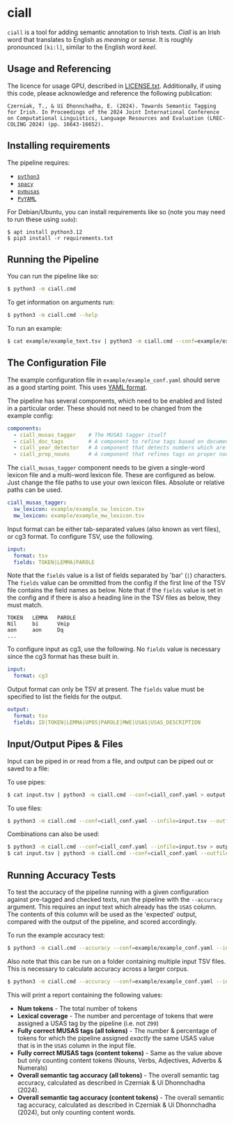 # ciall

`ciall` is a tool for adding semantic annotation to Irish texts.
*Ciall* is an Irish word that translates to English as *meaning* or *sense*.
It is roughly pronounced `[ki:l]`, similar to the English word *keel*.


## Usage and Referencing

The licence for usage GPU, described in [LICENSE.txt](LICENSE.txt).
Additionally, if using this code, please acknowledge and reference the following publication:

```
Czerniak, T., & Uí Dhonnchadha, E. (2024). Towards Semantic Tagging for Irish. In Proceedings of the 2024 Joint International Conference on Computational Linguistics, Language Resources and Evaluation (LREC-COLING 2024) (pp. 16643-16652).
```


## Installing requirements

The pipeline requires:

* [`python3`](https://www.python.org)
* [`spacy`](https://spacy.io)
* [`pymusas`](https://ucrel.github.io/pymusas/)
* [`PyYAML`](https://pyyaml.org)

For Debian/Ubuntu, you can install requirements like so (note you may need to run these using `sudo`):

```
$ apt install python3.12
$ pip3 install -r requirements.txt
```


## Running the Pipeline

You can run the pipeline like so:

```bash
$ python3 -m ciall.cmd
```

To get information on arguments run:

```bash
$ python3 -m ciall.cmd --help
```

To run an example:

```bash
$ cat example/example_text.tsv | python3 -m ciall.cmd --conf=example/example_conf.yaml
```


## The Configuration File

The example configuration file in `example/example_conf.yaml` should serve as a good starting point.
This uses [YAML format](https://yaml.org).

The pipeline has several components, which need to be enabled and listed in a particular order.
These should not need to be changed from the example config:

```yaml
components:
  - ciall_musas_tagger    # The MUSAS tagger itself
  - ciall_doc_tags        # A component to refine tags based on document-level calculations
  - ciall_year_detector   # A component that detects numbers which are likely to be years
  - ciall_prop_nouns      # A component that refines tags on proper nouns
```

The `ciall_musas_tagger` component needs to be given a single-word lexicon file and a multi-word lexicon file.
These are configured as below. Just change the file paths to use your own lexicon files.
Absolute or relative paths can be used.

```yaml
ciall_musas_tagger:
  sw_lexicon: example/example_sw_lexicon.tsv
  mw_lexicon: example/example_mw_lexicon.tsv
```

Input format can be either tab-separated values (also known as vert files), or cg3 format.
To configure TSV, use the following.

```yaml
input:
  format: tsv
  fields: TOKEN|LEMMA|PAROLE
```

Note that the `fields` value is a list of fields separated by 'bar' (`|`) characters.
The `fields` value can be ommitted from the config if the first line of the TSV file contains the field names as below.
Note that if the `fields` value is set in the config and if there is also a heading line in the TSV files as below,
they must match.

```tsv
TOKEN   LEMMA   PAROLE
Níl     bí      Vmip
aon     aon     Dq
...
```

To configure input as cg3, use the following. No `fields` value is necessary since the cg3 format has these built in.

```yaml
input:
  format: cg3
```

Output format can only be TSV at present. The `fields` value must be specified to list the fields for the output.

```yaml
output:
  format: tsv
  fields: ID|TOKEN|LEMMA|UPOS|PAROLE|MWE|USAS|USAS_DESCRIPTION
```


## Input/Output Pipes & Files

Input can be piped in or read from a file, and output can be piped out or saved to a file:

To use pipes:

```bash
$ cat input.tsv | python3 -m ciall.cmd --conf=ciall_conf.yaml > output.tsv
```

To use files:

```bash
$ python3 -m ciall.cmd --conf=ciall_conf.yaml --infile=input.tsv --outfile=output.tsv
```

Combinations can also be used:

```bash
$ python3 -m ciall.cmd --conf=ciall_conf.yaml --infile=input.tsv > output.tsv
$ cat input.tsv | python3 -m ciall.cmd --conf=ciall_conf.yaml --outfile=output.tsv
```


## Running Accuracy Tests

To test the accuracy of the pipeline running with a given configuration against pre-tagged and checked texts,
run the pipeline with the `--accuracy` argument. This requires an input text which already has the `USAS` column.
The contents of this column will be used as the 'expected' output, compared with the output of the pipeline,
and scored accordingly.

To run the example accuracy test:

```bash
$ python3 -m ciall.cmd --accuracy --conf=example/example_conf.yaml --infile=example/example_accuracy_test.tsv
```

Also note that this can be run on a folder containing multiple input TSV files. This is necessary to calculate accuracy across a larger corpus.

```bash
$ python3 -m ciall.cmd --accuracy --conf=example/example_conf.yaml --infile=my_corpus_of_tsv_texts/
```

This will print a report containing the following values:
- **Num tokens** - The total number of tokens
- **Lexical coverage** - The number and percentage of tokens that were assigned a USAS tag by the pipeline (i.e. not `Z99`)
- **Fully correct MUSAS tags (all tokens)** - The number & percentage of tokens for which the pipeline assigned *exactly* the same USAS value that is in the `USAS` column in the input file.
- **Fully correct MUSAS tags (content tokens)** - Same as the value above but only counting content tokens (Nouns, Verbs, Adjectives, Adverbs & Numerals)
- **Overall semantic tag accuracy (all tokens)** - The overall semantic tag accuracy, calculated as described in Czerniak & Uí Dhonnchadha (2024).
- **Overall semantic tag accuracy (content tokens)** - The overall semantic tag accuracy, calculated as described in Czerniak & Uí Dhonnchadha (2024), but only counting content words.